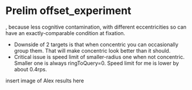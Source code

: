 Prelim offset_experiment
==============
, because less cognitive contamination, with different eccentricities so can have an exactly-comparable condition at fixation.
- Downside of 2 targets is that when concentric you can occasionally group them. That will make concentric look better than it should.
- Critical issue is speed limit of smaller-radius one when not concentric. Smaller one is always ringToQuery=0. Speed limit for me is lower by about 0.4rps.

insert image of Alex results here